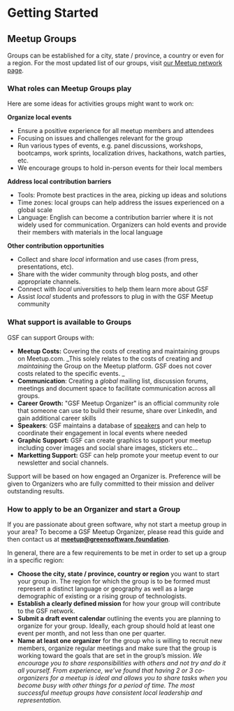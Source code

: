 # Getting Started

## Meetup Groups

Groups can be established for a city, state / province, a country or even for a region. For the most updated list of our groups, visit [our Meetup network page](https://www.meetup.com/pro/gsf/).

### What roles can Meetup Groups play

Here are some ideas for activities groups might want to work on:

**Organize local events**
* Ensure a positive experience for all meetup members and attendees
* Focusing on issues and challenges relevant for the group
* Run various types of events, e.g. panel discussions, workshops, bootcamps, work sprints, localization drives, hackathons, watch parties, etc.
* We encourage groups to hold in-person events for their local members

**Address local contribution barriers**
* Tools: Promote best practices in the area, picking up ideas and solutions 
* Time zones: local groups can help address the issues experienced on a global scale
* Language: English can become a contribution barrier where it is not widely used for communication. Organizers can hold events and provide their members with materials in the local language

**Other contribution opportunities**
* Collect and share _local_ information and use cases (from press, presentations, etc). 
* Share with the wider community through blog posts, and other appropriate channels.
* Connect with _local_ universities to help them learn more about GSF 
* Assist _local_ students and professors to plug in with the GSF Meetup community


### What support is available to Groups

GSF can support Groups with:

* **Meetup Costs:** Covering the costs of creating and maintaining groups on Meetup.com. _This solely relates to the costs of creating and _maintaining_ the Group on the Meetup platform. GSF does not cover costs related to the specific events. _
* **Communication**: Creating a _global_ mailing list, discussion forums, meetings and document space to facilitate communication across all groups.
* **Career Growth:** "GSF Meetup Organizer" is an official community role that someone can use to build their resume, share over LinkedIn, and gain additional career skills
* **Speakers**: GSF maintains a database of [speakers](https://speakers.greensoftware.foundation/) and can help to coordinate their engagement in local events where needed
* **Graphic Support:** GSF can create graphics to support your meetup including cover images and social share images, stickers etc...
* **Marketting Support:** GSF can help promote your meetup event to our newsletter and social channels.

Support will be based on how engaged an Organizer is. Preference will be given to Organizers who are fully committed to their mission and deliver outstanding results.

### How to apply to be an Organizer and start a Group

If you are passionate about green software, why not start a meetup group in your area? To become a GSF Meetup Organizer, please read this guide and then contact us at **meetup@greensoftware.foundation**. 

In general, there are a few requirements to be met in order to set up a group in a specific region:

* **Choose the city, state / province, country or region** you want to start your group in. The region for which the group is to be formed must represent a distinct language or geography as well as a large demographic of existing or a rising group of technologists.
* **Establish a clearly defined mission** for how your group will contribute to the GSF network.
* **Submit a draft event calendar** outlining the events you are planning to organize for your group. Ideally, each group should hold at least one event per month, and not less than one per quarter.
* **Name at least one organizer** for the group who is willing to recruit new members, organize regular meetings and make sure that the group is working toward the goals that are set in the group’s mission. _We encourage you to share responsibilities with others and not try and do it all yourself. From experience, we’ve found that having 2 or 3 co-organizers for a meetup is ideal and allows you to share tasks when you become busy with other things for a period of time. The most successful meetup groups have consistent local leadership and representation._